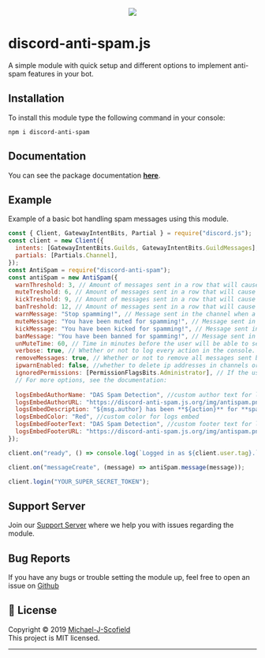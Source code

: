 <p align="center"><a href="https://nodei.co/npm/discord-anti-spam/"><img src="https://nodei.co/npm/discord-anti-spam.png"></a></p>

# discord-anti-spam.js

A simple module with quick setup and different options to implement anti-spam features in your bot.

## Installation

To install this module type the following command in your console:

```
npm i discord-anti-spam
```

## Documentation

You can see the package documentation [**here**](https://discord-anti-spam.js.org).

## Example

Example of a basic bot handling spam messages using this module.

```js
const { Client, GatewayIntentBits, Partial } = require("discord.js");
const client = new Client({
  intents: [GatewayIntentBits.Guilds, GatewayIntentBits.GuildMessages],
  partials: [Partials.Channel],
});
const AntiSpam = require("discord-anti-spam");
const antiSpam = new AntiSpam({
  warnThreshold: 3, // Amount of messages sent in a row that will cause a warning.
  muteTreshold: 6, // Amount of messages sent in a row that will cause a mute.
  kickTreshold: 9, // Amount of messages sent in a row that will cause a kick.
  banTreshold: 12, // Amount of messages sent in a row that will cause a ban.
  warnMessage: "Stop spamming!", // Message sent in the channel when a user is warned.
  muteMessage: "You have been muted for spamming!", // Message sent in the channel when a user is muted.
  kickMessage: "You have been kicked for spamming!", // Message sent in the channel when a user is kicked.
  banMessage: "You have been banned for spamming!", // Message sent in the channel when a user is banned.
  unMuteTime: 60, // Time in minutes before the user will be able to send messages again.
  verbose: true, // Whether or not to log every action in the console.
  removeMessages: true, // Whether or not to remove all messages sent by the user.
  ipwarnEnabled: false, //whether to delete ip addresses in channels or not.
  ignoredPermissions: [PermissionFlagsBits.Administrator], // If the user has the following permissions, ignore him.
  // For more options, see the documentation:
  
  logsEmbedAuthorName: "DAS Spam Detection", //custom author text for logs embed
  logsEmbedAuthorURL: "https://discord-anti-spam.js.org/img/antispam.png", //custom author URL for logs embed
  logsEmbedDescription: "${msg.author} has been **${action}** for **spam**!", //custom description for logs embed
  logsEmbedColor: "Red", //custom color for logs embed
  logsEmbedFooterText: "DAS Spam Detection", //custom footer text for logs
  logsEmbedFooterURL: "https://discord-anti-spam.js.org/img/antispam.png", //custom footer URL for logs
});

client.on("ready", () => console.log(`Logged in as ${client.user.tag}.`));

client.on("messageCreate", (message) => antiSpam.message(message));

client.login("YOUR_SUPER_SECRET_TOKEN");
```

## Support Server

Join our [Support Server](https://discord.gg/KQgDfGr) where we help you with issues regarding the module.

## Bug Reports

If you have any bugs or trouble setting the module up, feel free to open an issue on [Github](https://github.com/Michael-J-Scofield/discord-anti-spam)

## 📝 License

Copyright © 2019 [Michael-J-Scofield](https://github.com/Michael-J-Scofield)<br />
This project is MIT licensed.

---
